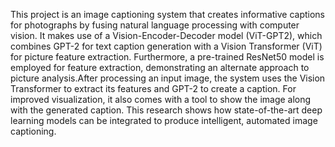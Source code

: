 This project is an image captioning system that creates informative captions for photographs by fusing natural language processing with computer vision. It makes use of a Vision-Encoder-Decoder model (ViT-GPT2), which combines GPT-2 for text caption generation with a Vision Transformer (ViT) for picture feature extraction. Furthermore, a pre-trained ResNet50 model is employed for feature extraction, demonstrating an alternate approach to picture analysis.After processing an input image, the system uses the Vision Transformer to extract its features and GPT-2 to create a caption. For improved visualization, it also comes with a tool to show the image along with the generated caption. This research shows how state-of-the-art deep learning models can be integrated to produce intelligent, automated image captioning.
